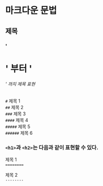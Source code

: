 # 마크다운 문법

## 제목

### '<h1>' 부터 '<h6>' 까지 제목 표현
`#` 제목 1  
`##` 제목 2  
`###` 제목 3  
`####` 제목 4  
`#####` 제목 5  
`######` 제목 6  
  
### `<h1>`과 `<h2>`는 다음과 같이 표현할 수 있다.

제목 1  
`========`

제목 2  
`--------`

  

